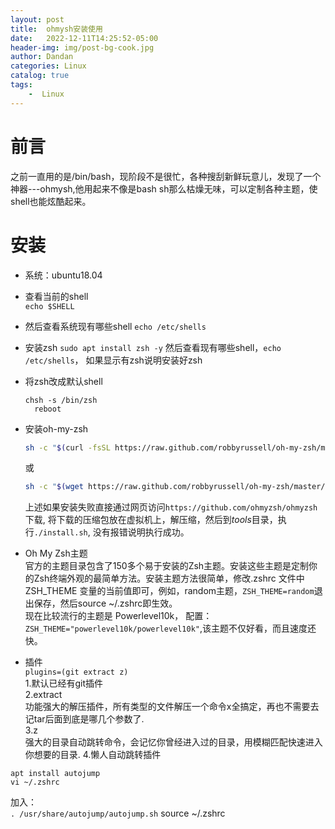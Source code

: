 ```yaml
---
layout: post
title:  ohmysh安装使用
date:   2022-12-11T14:25:52-05:00
header-img: img/post-bg-cook.jpg
author: Dandan
categories: Linux
catalog: true
tags:
    -  Linux
---
```

# 前言
之前一直用的是/bin/bash，现阶段不是很忙，各种搜刮新鲜玩意儿，发现了一个神器---ohmysh,他用起来不像是bash sh那么枯燥无味，可以定制各种主题，使shell也能炫酷起来。

# 安装
- 系统：ubuntu18.04
- 查看当前的shell  
  `echo $SHELL`
- 然后查看系统现有哪些shell
  `echo /etc/shells`
- 安装zsh
  `sudo apt install zsh -y`
然后查看现有哪些shell，`echo /etc/shells`， 如果显示有zsh说明安装好zsh
- 将zsh改成默认shell
  ```
  chsh -s /bin/zsh
    reboot
  ```
- 安装oh-my-zsh
  ```bash
  sh -c "$(curl -fsSL https://raw.github.com/robbyrussell/oh-my-zsh/master/tools/install.sh)"
  ```
  或
  ```bash
  sh -c "$(wget https://raw.github.com/robbyrussell/oh-my-zsh/master/tools/install.sh -O -)"
  ```
  上述如果安装失败直接通过网页访问`https://github.com/ohmyzsh/ohmyzsh`下载, 将下载的压缩包放在虚拟机上，解压缩，然后到*tools*目录，执行`./install.sh`, 没有报错说明执行成功。

- Oh My Zsh主题  
官方的主题目录包含了150多个易于安装的Zsh主题。安装这些主题是定制你的Zsh终端外观的最简单方法。安装主题方法很简单，修改.zshrc 文件中ZSH_THEME 变量的当前值即可，例如，random主题，`ZSH_THEME=random`退出保存，然后source ~/.zshrc即生效。      
现在比较流行的主题是 Powerlevel10k， 配置：`ZSH_THEME="powerlevel10k/powerlevel10k"`,该主题不仅好看，而且速度还快。

- 插件  
  `plugins=(git extract z)`   
  1.默认已经有git插件  
  2.extract  
  功能强大的解压插件，所有类型的文件解压一个命令x全搞定，再也不需要去记tar后面到底是哪几个参数了.  
  3.z  
强大的目录自动跳转命令，会记忆你曾经进入过的目录，用模糊匹配快速进入你想要的目录.
4.懒人自动跳转插件
```
apt install autojump
vi ~/.zshrc
```
加入：   
`. /usr/share/autojump/autojump.sh`
source ~/.zshrc
